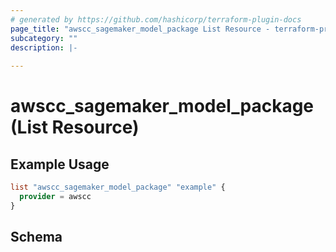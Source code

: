 ```yaml
---
# generated by https://github.com/hashicorp/terraform-plugin-docs
page_title: "awscc_sagemaker_model_package List Resource - terraform-provider-awscc"
subcategory: ""
description: |-
  
---
```


# awscc_sagemaker_model_package (List Resource)



## Example Usage

```terraform
list "awscc_sagemaker_model_package" "example" {
  provider = awscc
}
```

<!-- schema generated by tfplugindocs -->
## Schema
